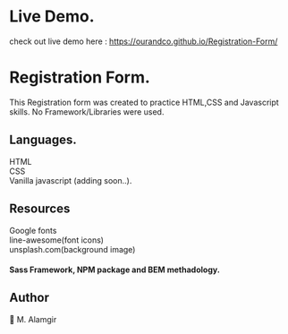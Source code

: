 # Live Demo.
check out live demo here : https://ourandco.github.io/Registration-Form/
# Registration Form.
This Registration form was created to practice HTML,CSS and Javascript skills.
No Framework/Libraries were used.

## Languages.
HTML<br/>
CSS<br/>
Vanilla javascript (adding soon..).

## Resources
Google fonts <br />
line-awesome(font icons) <br />
unsplash.com(background image)<br />

#### Sass Framework, NPM package and BEM methadology.

## Author
:bust_in_silhouette: M. Alamgir
